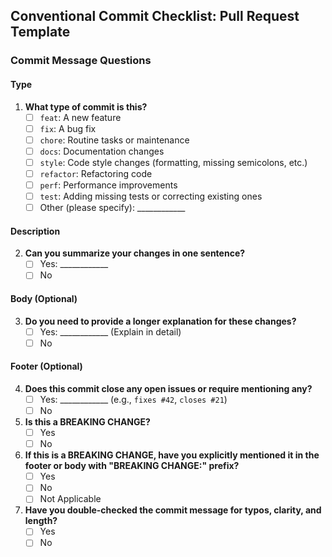 ## Conventional Commit Checklist: Pull Request Template

### Commit Message Questions

#### Type

1. **What type of commit is this?**
    - [ ] `feat`: A new feature
    - [ ] `fix`: A bug fix
    - [ ] `chore`: Routine tasks or maintenance
    - [ ] `docs`: Documentation changes
    - [ ] `style`: Code style changes (formatting, missing semicolons, etc.)
    - [ ] `refactor`: Refactoring code
    - [ ] `perf`: Performance improvements
    - [ ] `test`: Adding missing tests or correcting existing ones
    - [ ] Other (please specify): ____________

#### Description

2. **Can you summarize your changes in one sentence?**
    - [ ] Yes: ____________
    - [ ] No

#### Body (Optional)

3. **Do you need to provide a longer explanation for these changes?**
    - [ ] Yes: ____________ (Explain in detail)
    - [ ] No

#### Footer (Optional)

4. **Does this commit close any open issues or require mentioning any?**
    - [ ] Yes: ____________ (e.g., `fixes #42`, `closes #21`)
    - [ ] No

5. **Is this a BREAKING CHANGE?**
    - [ ] Yes
    - [ ] No

6. **If this is a BREAKING CHANGE, have you explicitly mentioned it in the footer or body with "BREAKING CHANGE:" prefix?**
    - [ ] Yes
    - [ ] No
    - [ ] Not Applicable

7. **Have you double-checked the commit message for typos, clarity, and length?**
    - [ ] Yes
    - [ ] No
